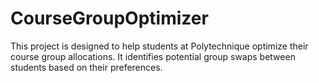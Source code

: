 # CourseGroupOptimizer
This project is designed to help students at Polytechnique optimize their course group allocations. It identifies potential group swaps between students based on their preferences.
